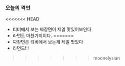 ### 오늘의 격언
<<<<<<< HEAD
- 티비에서 보는 짜장면이 제일 맛있어보인다
- 라면도 마찬가지이다.
=======
- 짜장면은 티비에서 보는게 제일 맛있다
- 라면도!!!
>>>>>>> moonelysian
